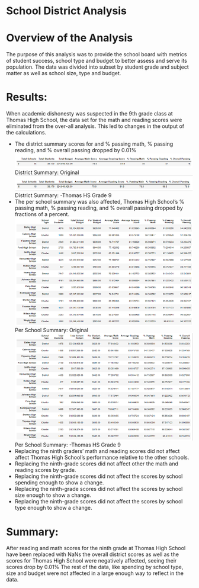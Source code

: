 # School District Analysis
# Overview of the Analysis
The purpose of this analysis was to provide the school board with metrics of student success, school type and budget to better assess and serve its population. The data was divided into subset by student grade and subject matter as well as school size, type and budget.
# Results: 
When academic dishonesty was suspected in the 9th grade class at Thomas High School, the data set for the math and reading scores were eliminated from the over-all analysis. This led to changes in the output of the calculations.
- The district summary scores for and % passing math, % passing reading, and % overall passing dropped by 0.01%
![Disctric Summary OG](https://github.com/K10Huff/School_District_Analysis/blob/main/Images/disctric_summary_df-org.png)
District Summary: Original
![District Summary -THS09](https://github.com/K10Huff/School_District_Analysis/blob/main/Images/disctric_summary_df-THS9.png)
District Summary: -Thomas HS Grade 9
- The per school summary was also affected, Thomas High School’s % passing math, % passing reading, and % overall passing dropped by fractions of a percent.
![Per School Summary OG ](https://github.com/K10Huff/School_District_Analysis/blob/main/Images/per_school_summary_df_org.png)
Per School Summary: Original
![Per School Summary -THS09](https://github.com/K10Huff/School_District_Analysis/blob/main/Images/per_school_summary_df_THS10_12.png)
Per School Summary: -Thomas HS Grade 9
- Replacing the ninth graders’ math and reading scores did not affect affect Thomas High School’s performance relative to the other schools.
- Replacing the ninth-grade scores did not affect other the math and reading scores by grade.
- Replacing the ninth-grade scores did not affect the scores by school spending enough to show a change.
- Replacing the ninth-grade scores did not affect the scores by school size enough to show a change.
- Replacing the ninth-grade scores did not affect the scores by school type enough to show a change.
# Summary: 
After reading and math scores for the ninth grade at Thomas High School have been replaced with NaNs the overall district scores as well as the scores for Thomas High School were negatively affected, seeing their scores drop by 0.01% The rest of the data, like spending by school type, size and budget were not affected in a large enough way to reflect in the data.

